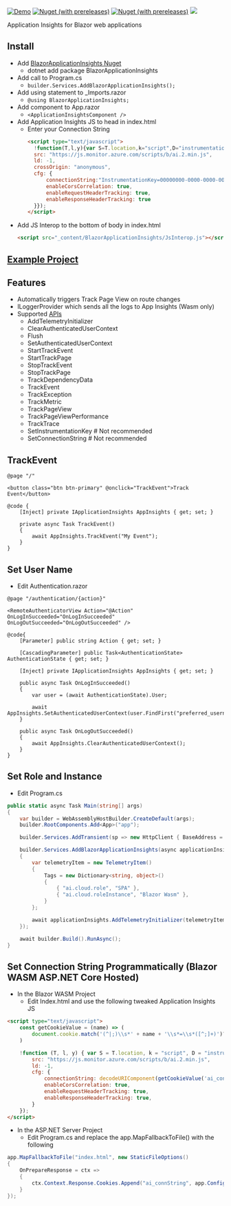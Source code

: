 [![Demo](https://img.shields.io/badge/Live-Demo-Blue?style=flat-square)](https://BlazorApplicationInsights.netlify.app/)
[![Nuget (with prereleases)](https://img.shields.io/nuget/vpre/BlazorApplicationInsights.svg?style=flat-square)](https://www.nuget.org/packages/BlazorApplicationInsights)
[![Nuget (with prereleases)](https://img.shields.io/nuget/dt/BlazorApplicationInsights.svg?style=flat-square)](https://www.nuget.org/packages/BlazorApplicationInsights)
![](https://github.com/IvanJosipovic/BlazorApplicationInsights/workflows/Create%20Release/badge.svg)

Application Insights for Blazor web applications

## Install

- Add [BlazorApplicationInsights Nuget](https://www.nuget.org/packages/BlazorApplicationInsights)
  - dotnet add package BlazorApplicationInsights
- Add call to Program.cs
  - ```builder.Services.AddBlazorApplicationInsights();```
- Add using statement to _Imports.razor
  - ```@using BlazorApplicationInsights;```
- Add component to App.razor
  - ```<ApplicationInsightsComponent />```
- Add Application Insights JS to head in index.html
  - Enter your Connection String
    ```html
    <script type="text/javascript">
      !function(T,l,y){var S=T.location,k="script",D="instrumentationKey",C="ingestionendpoint",I="disableExceptionTracking",E="ai.device.",b="toLowerCase",w="crossOrigin",N="POST",e="appInsightsSDK",t=y.name||"appInsights";(y.name||T[e])&&(T[e]=t);var n=T[t]||function(d){var g=!1,f=!1,m={initialize:!0,queue:[],sv:"5",version:2,config:d};function v(e,t){var n={},a="Browser";return n[E+"id"]=a[b](),n[E+"type"]=a,n["ai.operation.name"]=S&&S.pathname||"_unknown_",n["ai.internal.sdkVersion"]="javascript:snippet_"+(m.sv||m.version),{time:function(){var e=new Date;function t(e){var t=""+e;return 1===t.length&&(t="0"+t),t}return e.getUTCFullYear()+"-"+t(1+e.getUTCMonth())+"-"+t(e.getUTCDate())+"T"+t(e.getUTCHours())+":"+t(e.getUTCMinutes())+":"+t(e.getUTCSeconds())+"."+((e.getUTCMilliseconds()/1e3).toFixed(3)+"").slice(2,5)+"Z"}(),iKey:e,name:"Microsoft.ApplicationInsights."+e.replace(/-/g,"")+"."+t,sampleRate:100,tags:n,data:{baseData:{ver:2}}}}var h=d.url||y.src;if(h){function a(e){var t,n,a,i,r,o,s,c,u,p,l;g=!0,m.queue=[],f||(f=!0,t=h,s=function(){var e={},t=d.connectionString;if(t)for(var n=t.split(";"),a=0;a<n.length;a++){var i=n[a].split("=");2===i.length&&(e[i[0][b]()]=i[1])}if(!e[C]){var r=e.endpointsuffix,o=r?e.location:null;e[C]="https://"+(o?o+".":"")+"dc."+(r||"services.visualstudio.com")}return e}(),c=s[D]||d[D]||"",u=s[C],p=u?u+"/v2/track":d.endpointUrl,(l=[]).push((n="SDK LOAD Failure: Failed to load Application Insights SDK script (See stack for details)",a=t,i=p,(o=(r=v(c,"Exception")).data).baseType="ExceptionData",o.baseData.exceptions=[{typeName:"SDKLoadFailed",message:n.replace(/\./g,"-"),hasFullStack:!1,stack:n+"\nSnippet failed to load ["+a+"] -- Telemetry is disabled\nHelp Link: https://go.microsoft.com/fwlink/?linkid=2128109\nHost: "+(S&&S.pathname||"_unknown_")+"\nEndpoint: "+i,parsedStack:[]}],r)),l.push(function(e,t,n,a){var i=v(c,"Message"),r=i.data;r.baseType="MessageData";var o=r.baseData;return o.message='AI (Internal): 99 message:"'+("SDK LOAD Failure: Failed to load Application Insights SDK script (See stack for details) ("+n+")").replace(/\"/g,"")+'"',o.properties={endpoint:a},i}(0,0,t,p)),function(e,t){if(JSON){var n=T.fetch;if(n&&!y.useXhr)n(t,{method:N,body:JSON.stringify(e),mode:"cors"});else if(XMLHttpRequest){var a=new XMLHttpRequest;a.open(N,t),a.setRequestHeader("Content-type","application/json"),a.send(JSON.stringify(e))}}}(l,p))}function i(e,t){f||setTimeout(function(){!t&&m.core||a()},500)}var e=function(){var n=l.createElement(k);n.src=h;var e=y[w];return!e&&""!==e||"undefined"==n[w]||(n[w]=e),n.onload=i,n.onerror=a,n.onreadystatechange=function(e,t){"loaded"!==n.readyState&&"complete"!==n.readyState||i(0,t)},n}();y.ld<0?l.getElementsByTagName("head")[0].appendChild(e):setTimeout(function(){l.getElementsByTagName(k)[0].parentNode.appendChild(e)},y.ld||0)}try{m.cookie=l.cookie}catch(p){}function t(e){for(;e.length;)!function(t){m[t]=function(){var e=arguments;g||m.queue.push(function(){m[t].apply(m,e)})}}(e.pop())}var n="track",r="TrackPage",o="TrackEvent";t([n+"Event",n+"PageView",n+"Exception",n+"Trace",n+"DependencyData",n+"Metric",n+"PageViewPerformance","start"+r,"stop"+r,"start"+o,"stop"+o,"addTelemetryInitializer","setAuthenticatedUserContext","clearAuthenticatedUserContext","flush"]),m.SeverityLevel={Verbose:0,Information:1,Warning:2,Error:3,Critical:4};var s=(d.extensionConfig||{}).ApplicationInsightsAnalytics||{};if(!0!==d[I]&&!0!==s[I]){var c="onerror";t(["_"+c]);var u=T[c];T[c]=function(e,t,n,a,i){var r=u&&u(e,t,n,a,i);return!0!==r&&m["_"+c]({message:e,url:t,lineNumber:n,columnNumber:a,error:i}),r},d.autoExceptionInstrumented=!0}return m}(y.cfg);function a(){y.onInit&&y.onInit(n)}(T[t]=n).queue&&0===n.queue.length?(n.queue.push(a),n.trackPageView({})):a()}(window,document,{
      src: "https://js.monitor.azure.com/scripts/b/ai.2.min.js",
      ld: -1,
      crossOrigin: "anonymous",
      cfg: {
          connectionString:"InstrumentationKey=00000000-0000-0000-0000-000000000000;",
          enableCorsCorrelation: true,
          enableRequestHeaderTracking: true,
          enableResponseHeaderTracking: true
      }});
    </script>
    ```
- Add JS Interop to the bottom of body in index.html
  ```html
  <script src="_content/BlazorApplicationInsights/JsInterop.js"></script>
  ```

## [Example Project](https://github.com/IvanJosipovic/BlazorApplicationInsights/tree/master/src/BlazorApplicationInsights.Sample)

## Features
- Automatically triggers Track Page View on route changes
- ILoggerProvider which sends all the logs to App Insights (Wasm only)
- Supported [APIs](https://github.com/microsoft/ApplicationInsights-JS/blob/master/API-reference.md)
  - AddTelemetryInitializer
  - ClearAuthenticatedUserContext
  - Flush
  - SetAuthenticatedUserContext
  - StartTrackEvent
  - StartTrackPage
  - StopTrackEvent
  - StopTrackPage
  - TrackDependencyData
  - TrackEvent
  - TrackException
  - TrackMetric
  - TrackPageView
  - TrackPageViewPerformance
  - TrackTrace
  - SetInstrumentationKey # Not recommended
  - SetConnectionString # Not recommended

## TrackEvent

```razor
@page "/"

<button class="btn btn-primary" @onclick="TrackEvent">Track Event</button>

@code {
    [Inject] private IApplicationInsights AppInsights { get; set; }

    private async Task TrackEvent()
    {
        await AppInsights.TrackEvent("My Event");
    }
}
```

## Set User Name
- Edit Authentication.razor
```razor
@page "/authentication/{action}"

<RemoteAuthenticatorView Action="@Action" OnLogInSucceeded="OnLogInSucceeded" OnLogOutSucceeded="OnLogOutSucceeded" />

@code{
    [Parameter] public string Action { get; set; }

    [CascadingParameter] public Task<AuthenticationState> AuthenticationState { get; set; }

    [Inject] private IApplicationInsights AppInsights { get; set; }

    public async Task OnLogInSucceeded()
    {
        var user = (await AuthenticationState).User;

        await AppInsights.SetAuthenticatedUserContext(user.FindFirst("preferred_username")?.Value);
    }

    public async Task OnLogOutSucceeded()
    {
        await AppInsights.ClearAuthenticatedUserContext();
    }
}
```

## Set Role and Instance
- Edit Program.cs
```csharp
public static async Task Main(string[] args)
{
    var builder = WebAssemblyHostBuilder.CreateDefault(args);
    builder.RootComponents.Add<App>("app");

    builder.Services.AddTransient(sp => new HttpClient { BaseAddress = new Uri(builder.HostEnvironment.BaseAddress) });

    builder.Services.AddBlazorApplicationInsights(async applicationInsights =>
    {
        var telemetryItem = new TelemetryItem()
        {
            Tags = new Dictionary<string, object>()
            {
                { "ai.cloud.role", "SPA" },
                { "ai.cloud.roleInstance", "Blazor Wasm" },
            }
        };

        await applicationInsights.AddTelemetryInitializer(telemetryItem);
    });

    await builder.Build().RunAsync();
}

```

## Set Connection String Programmatically (Blazor WASM ASP.NET Core Hosted)
- In the Blazor WASM Project
  - Edit Index.html and use the following tweaked Application Insights JS
```html
<script type="text/javascript">
    const getCookieValue = (name) => (
        document.cookie.match('(^|;)\\s*' + name + '\\s*=\\s*([^;]+)')?.pop() || ''
    )

    !function (T, l, y) { var S = T.location, k = "script", D = "instrumentationKey", C = "ingestionendpoint", I = "disableExceptionTracking", E = "ai.device.", b = "toLowerCase", w = "crossOrigin", N = "POST", e = "appInsightsSDK", t = y.name || "appInsights"; (y.name || T[e]) && (T[e] = t); var n = T[t] || function (d) { var g = !1, f = !1, m = { initialize: !0, queue: [], sv: "5", version: 2, config: d }; function v(e, t) { var n = {}, a = "Browser"; return n[E + "id"] = a[b](), n[E + "type"] = a, n["ai.operation.name"] = S && S.pathname || "_unknown_", n["ai.internal.sdkVersion"] = "javascript:snippet_" + (m.sv || m.version), { time: function () { var e = new Date; function t(e) { var t = "" + e; return 1 === t.length && (t = "0" + t), t } return e.getUTCFullYear() + "-" + t(1 + e.getUTCMonth()) + "-" + t(e.getUTCDate()) + "T" + t(e.getUTCHours()) + ":" + t(e.getUTCMinutes()) + ":" + t(e.getUTCSeconds()) + "." + ((e.getUTCMilliseconds() / 1e3).toFixed(3) + "").slice(2, 5) + "Z" }(), iKey: e, name: "Microsoft.ApplicationInsights." + e.replace(/-/g, "") + "." + t, sampleRate: 100, tags: n, data: { baseData: { ver: 2 } } } } var h = d.url || y.src; if (h) { function a(e) { var t, n, a, i, r, o, s, c, u, p, l; g = !0, m.queue = [], f || (f = !0, t = h, s = function () { var e = {}, t = d.connectionString; if (t) for (var n = t.split(";"), a = 0; a < n.length; a++) { var i = n[a].split("="); 2 === i.length && (e[i[0][b]()] = i[1]) } if (!e[C]) { var r = e.endpointsuffix, o = r ? e.location : null; e[C] = "https://" + (o ? o + "." : "") + "dc." + (r || "services.visualstudio.com") } return e }(), c = s[D] || d[D] || "", u = s[C], p = u ? u + "/v2/track" : d.endpointUrl, (l = []).push((n = "SDK LOAD Failure: Failed to load Application Insights SDK script (See stack for details)", a = t, i = p, (o = (r = v(c, "Exception")).data).baseType = "ExceptionData", o.baseData.exceptions = [{ typeName: "SDKLoadFailed", message: n.replace(/\./g, "-"), hasFullStack: !1, stack: n + "\nSnippet failed to load [" + a + "] -- Telemetry is disabled\nHelp Link: https://go.microsoft.com/fwlink/?linkid=2128109\nHost: " + (S && S.pathname || "_unknown_") + "\nEndpoint: " + i, parsedStack: [] }], r)), l.push(function (e, t, n, a) { var i = v(c, "Message"), r = i.data; r.baseType = "MessageData"; var o = r.baseData; return o.message = 'AI (Internal): 99 message:"' + ("SDK LOAD Failure: Failed to load Application Insights SDK script (See stack for details) (" + n + ")").replace(/\"/g, "") + '"', o.properties = { endpoint: a }, i }(0, 0, t, p)), function (e, t) { if (JSON) { var n = T.fetch; if (n && !y.useXhr) n(t, { method: N, body: JSON.stringify(e), mode: "cors" }); else if (XMLHttpRequest) { var a = new XMLHttpRequest; a.open(N, t), a.setRequestHeader("Content-type", "application/json"), a.send(JSON.stringify(e)) } } }(l, p)) } function i(e, t) { f || setTimeout(function () { !t && m.core || a() }, 500) } var e = function () { var n = l.createElement(k); n.src = h; var e = y[w]; return !e && "" !== e || "undefined" == n[w] || (n[w] = e), n.onload = i, n.onerror = a, n.onreadystatechange = function (e, t) { "loaded" !== n.readyState && "complete" !== n.readyState || i(0, t) }, n }(); y.ld < 0 ? l.getElementsByTagName("head")[0].appendChild(e) : setTimeout(function () { l.getElementsByTagName(k)[0].parentNode.appendChild(e) }, y.ld || 0) } try { m.cookie = l.cookie } catch (p) { } function t(e) { for (; e.length;)!function (t) { m[t] = function () { var e = arguments; g || m.queue.push(function () { m[t].apply(m, e) }) } }(e.pop()) } var n = "track", r = "TrackPage", o = "TrackEvent"; t([n + "Event", n + "PageView", n + "Exception", n + "Trace", n + "DependencyData", n + "Metric", n + "PageViewPerformance", "start" + r, "stop" + r, "start" + o, "stop" + o, "addTelemetryInitializer", "setAuthenticatedUserContext", "clearAuthenticatedUserContext", "flush"]), m.SeverityLevel = { Verbose: 0, Information: 1, Warning: 2, Error: 3, Critical: 4 }; var s = (d.extensionConfig || {}).ApplicationInsightsAnalytics || {}; if (!0 !== d[I] && !0 !== s[I]) { var c = "onerror"; t(["_" + c]); var u = T[c]; T[c] = function (e, t, n, a, i) { var r = u && u(e, t, n, a, i); return !0 !== r && m["_" + c]({ message: e, url: t, lineNumber: n, columnNumber: a, error: i }), r }, d.autoExceptionInstrumented = !0 } return m }(y.cfg); function a() { y.onInit && y.onInit(n) } (T[t] = n).queue && 0 === n.queue.length ? (n.queue.push(a), n.trackPageView({})) : a() }(window, document, {
        src: "https://js.monitor.azure.com/scripts/b/ai.2.min.js",
        ld: -1,
        cfg: {
            connectionString: decodeURIComponent(getCookieValue('ai_connString')),
            enableCorsCorrelation: true,
            enableRequestHeaderTracking: true,
            enableResponseHeaderTracking: true,
        }
    });
</script>
```
- In the ASP.NET Server Project
  - Edit Program.cs and replace the app.MapFallbackToFile() with the following
```csharp
app.MapFallbackToFile("index.html", new StaticFileOptions()
{
    OnPrepareResponse = ctx =>
    {
        ctx.Context.Response.Cookies.Append("ai_connString", app.Configuration["ApplicationInsights:ConnectionString"]);
    }
});
```
